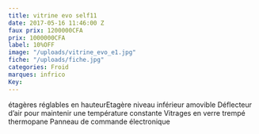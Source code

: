 ```yaml
---
title: vitrine evo self11
date: 2017-05-16 11:46:00 Z
faux prix: 1200000CFA
prix: 1000000CFA
label: 10%OFF
image: "/uploads/vitrine_evo_e1.jpg"
fiche: "/uploads/fiche.jpg"
categories: Froid
marques: infrico
Key: 
---
```


étagères réglables en hauteurEtagère niveau inférieur amovible
Déflecteur d’air pour maintenir une température constante
Vitrages en verre trempé thermopane Panneau de commande électronique
